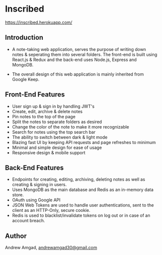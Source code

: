 # Inscribed
https://inscribed.herokuapp.com/

## Introduction
- A note-taking web application, serves the purpose of writing down notes & seperating them into several folders. The front-end is built using React.js & Redux and the back-end uses Node.js, Express and MongoDB. 

- The overall design of this web application is mainly inherited from Google Keep.

## Front-End Features

* User sign up & sign in by handling JWT's
* Create, edit, archive & delete notes
* Pin notes to the top of the page
* Split the notes to separate folders as desired
* Change the color of the note to make it more recognizable
* Search for notes using the top search bar
* The ability to switch between dark & light mode
* Blazing fast UI by keeping API requests and page refreshes to minimum
* Minimal and simple design for ease of usage 
* Responsive design & mobile support

## Back-End Features
* Endpoints for creating, editing, archiving, deleting notes as well as creating & signing in users.
* Uses MongoDB as the main database and Redis as an in-memory data store.
* OAuth using Google API
* JSON Web Tokens are used to handle user authentications, sent to the client as an HTTP-Only, secure cookie.
* Redis is used to blacklist/invalidate tokens on log out or in case of an account breach.

## Author
Andrew Amgad,
andrewamgad30@gmail.com

